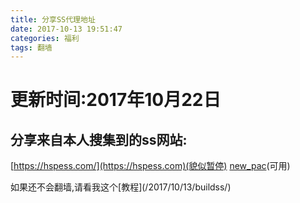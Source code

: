 ```yaml
---
title: 分享SS代理地址
date: 2017-10-13 19:51:47
categories: 福利
tags: 翻墙
---
```



# 更新时间:2017年10月22日
## 分享来自本人搜集到的ss网站:
<!-- more -->
[https://hspess.com/](https://hspess.com)(貌似暂停)
[new_pac](https://github.com/Alvin9999/new-pac/wiki/ss%E5%85%8D%E8%B4%B9%E8%B4%A6%E5%8F%B7)(可用)


<p>如果还不会翻墙,请看我这个[教程](/2017/10/13/buildss/)


